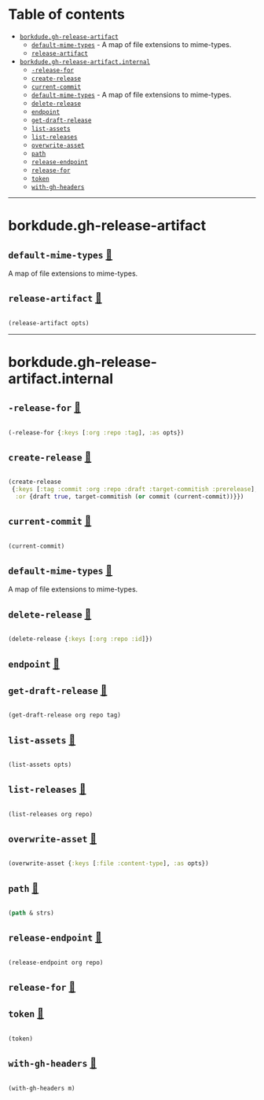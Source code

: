 # Table of contents
-  [`borkdude.gh-release-artifact`](#borkdude.gh-release-artifact) 
    -  [`default-mime-types`](#borkdude.gh-release-artifact/default-mime-types) - A map of file extensions to mime-types.
    -  [`release-artifact`](#borkdude.gh-release-artifact/release-artifact)
-  [`borkdude.gh-release-artifact.internal`](#borkdude.gh-release-artifact.internal) 
    -  [`-release-for`](#borkdude.gh-release-artifact.internal/-release-for)
    -  [`create-release`](#borkdude.gh-release-artifact.internal/create-release)
    -  [`current-commit`](#borkdude.gh-release-artifact.internal/current-commit)
    -  [`default-mime-types`](#borkdude.gh-release-artifact.internal/default-mime-types) - A map of file extensions to mime-types.
    -  [`delete-release`](#borkdude.gh-release-artifact.internal/delete-release)
    -  [`endpoint`](#borkdude.gh-release-artifact.internal/endpoint)
    -  [`get-draft-release`](#borkdude.gh-release-artifact.internal/get-draft-release)
    -  [`list-assets`](#borkdude.gh-release-artifact.internal/list-assets)
    -  [`list-releases`](#borkdude.gh-release-artifact.internal/list-releases)
    -  [`overwrite-asset`](#borkdude.gh-release-artifact.internal/overwrite-asset)
    -  [`path`](#borkdude.gh-release-artifact.internal/path)
    -  [`release-endpoint`](#borkdude.gh-release-artifact.internal/release-endpoint)
    -  [`release-for`](#borkdude.gh-release-artifact.internal/release-for)
    -  [`token`](#borkdude.gh-release-artifact.internal/token)
    -  [`with-gh-headers`](#borkdude.gh-release-artifact.internal/with-gh-headers)

-----
# <a name="borkdude.gh-release-artifact">borkdude.gh-release-artifact</a>






## <a name="borkdude.gh-release-artifact/default-mime-types">`default-mime-types`</a> [:page_facing_up:](https://github.com/borkdude/gh-release-artifact/blob/main/src/borkdude/gh_release_artifact.clj#L12-L107)
<a name="borkdude.gh-release-artifact/default-mime-types"></a>

A map of file extensions to mime-types.

## <a name="borkdude.gh-release-artifact/release-artifact">`release-artifact`</a> [:page_facing_up:](https://github.com/borkdude/gh-release-artifact/blob/main/src/borkdude/gh_release_artifact.clj#L112-L113)
<a name="borkdude.gh-release-artifact/release-artifact"></a>
``` clojure

(release-artifact opts)
```


-----
# <a name="borkdude.gh-release-artifact.internal">borkdude.gh-release-artifact.internal</a>






## <a name="borkdude.gh-release-artifact.internal/-release-for">`-release-for`</a> [:page_facing_up:](https://github.com/borkdude/gh-release-artifact/blob/main/src/borkdude/gh_release_artifact/internal.clj#L62-L77)
<a name="borkdude.gh-release-artifact.internal/-release-for"></a>
``` clojure

(-release-for {:keys [:org :repo :tag], :as opts})
```


## <a name="borkdude.gh-release-artifact.internal/create-release">`create-release`</a> [:page_facing_up:](https://github.com/borkdude/gh-release-artifact/blob/main/src/borkdude/gh_release_artifact/internal.clj#L41-L57)
<a name="borkdude.gh-release-artifact.internal/create-release"></a>
``` clojure

(create-release
 {:keys [:tag :commit :org :repo :draft :target-commitish :prerelease],
  :or {draft true, target-commitish (or commit (current-commit))}})
```


## <a name="borkdude.gh-release-artifact.internal/current-commit">`current-commit`</a> [:page_facing_up:](https://github.com/borkdude/gh-release-artifact/blob/main/src/borkdude/gh_release_artifact/internal.clj#L36-L39)
<a name="borkdude.gh-release-artifact.internal/current-commit"></a>
``` clojure

(current-commit)
```


## <a name="borkdude.gh-release-artifact.internal/default-mime-types">`default-mime-types`</a> [:page_facing_up:](https://github.com/borkdude/gh-release-artifact/blob/main/src/borkdude/gh_release_artifact/internal.clj#L88-L183)
<a name="borkdude.gh-release-artifact.internal/default-mime-types"></a>

A map of file extensions to mime-types.

## <a name="borkdude.gh-release-artifact.internal/delete-release">`delete-release`</a> [:page_facing_up:](https://github.com/borkdude/gh-release-artifact/blob/main/src/borkdude/gh_release_artifact/internal.clj#L59-L60)
<a name="borkdude.gh-release-artifact.internal/delete-release"></a>
``` clojure

(delete-release {:keys [:org :repo :id]})
```


## <a name="borkdude.gh-release-artifact.internal/endpoint">`endpoint`</a> [:page_facing_up:](https://github.com/borkdude/gh-release-artifact/blob/main/src/borkdude/gh_release_artifact/internal.clj#L12-L12)
<a name="borkdude.gh-release-artifact.internal/endpoint"></a>

## <a name="borkdude.gh-release-artifact.internal/get-draft-release">`get-draft-release`</a> [:page_facing_up:](https://github.com/borkdude/gh-release-artifact/blob/main/src/borkdude/gh_release_artifact/internal.clj#L31-L34)
<a name="borkdude.gh-release-artifact.internal/get-draft-release"></a>
``` clojure

(get-draft-release org repo tag)
```


## <a name="borkdude.gh-release-artifact.internal/list-assets">`list-assets`</a> [:page_facing_up:](https://github.com/borkdude/gh-release-artifact/blob/main/src/borkdude/gh_release_artifact/internal.clj#L81-L85)
<a name="borkdude.gh-release-artifact.internal/list-assets"></a>
``` clojure

(list-assets opts)
```


## <a name="borkdude.gh-release-artifact.internal/list-releases">`list-releases`</a> [:page_facing_up:](https://github.com/borkdude/gh-release-artifact/blob/main/src/borkdude/gh_release_artifact/internal.clj#L25-L29)
<a name="borkdude.gh-release-artifact.internal/list-releases"></a>
``` clojure

(list-releases org repo)
```


## <a name="borkdude.gh-release-artifact.internal/overwrite-asset">`overwrite-asset`</a> [:page_facing_up:](https://github.com/borkdude/gh-release-artifact/blob/main/src/borkdude/gh_release_artifact/internal.clj#L185-L227)
<a name="borkdude.gh-release-artifact.internal/overwrite-asset"></a>
``` clojure

(overwrite-asset {:keys [:file :content-type], :as opts})
```


## <a name="borkdude.gh-release-artifact.internal/path">`path`</a> [:page_facing_up:](https://github.com/borkdude/gh-release-artifact/blob/main/src/borkdude/gh_release_artifact/internal.clj#L14-L15)
<a name="borkdude.gh-release-artifact.internal/path"></a>
``` clojure

(path & strs)
```


## <a name="borkdude.gh-release-artifact.internal/release-endpoint">`release-endpoint`</a> [:page_facing_up:](https://github.com/borkdude/gh-release-artifact/blob/main/src/borkdude/gh_release_artifact/internal.clj#L17-L18)
<a name="borkdude.gh-release-artifact.internal/release-endpoint"></a>
``` clojure

(release-endpoint org repo)
```


## <a name="borkdude.gh-release-artifact.internal/release-for">`release-for`</a> [:page_facing_up:](https://github.com/borkdude/gh-release-artifact/blob/main/src/borkdude/gh_release_artifact/internal.clj#L79-L79)
<a name="borkdude.gh-release-artifact.internal/release-for"></a>

## <a name="borkdude.gh-release-artifact.internal/token">`token`</a> [:page_facing_up:](https://github.com/borkdude/gh-release-artifact/blob/main/src/borkdude/gh_release_artifact/internal.clj#L10-L10)
<a name="borkdude.gh-release-artifact.internal/token"></a>
``` clojure

(token)
```


## <a name="borkdude.gh-release-artifact.internal/with-gh-headers">`with-gh-headers`</a> [:page_facing_up:](https://github.com/borkdude/gh-release-artifact/blob/main/src/borkdude/gh_release_artifact/internal.clj#L20-L23)
<a name="borkdude.gh-release-artifact.internal/with-gh-headers"></a>
``` clojure

(with-gh-headers m)
```

